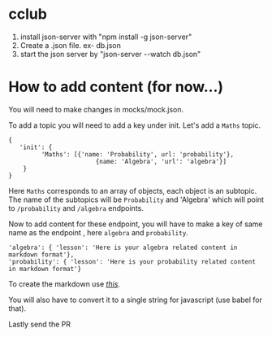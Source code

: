 # cclub

1. install json-server with "npm install -g json-server"
2. Create a .json file. ex- db.json
3. start the json server by "json-server --watch db.json"

How to add content (for now...)
=======================
 You will need to make changes in mocks/mock.json.

To add a topic you will need to add a key under init. Let's add a `Maths` topic. 

```
{ 
   'init': {
         'Maths': [{'name: 'Probability', url: 'probability'},
                        {name: 'Algebra', 'url': 'algebra'}]
    }
}
```

Here `Maths` corresponds to an array of objects, each object is an subtopic. The name of the subtopics will be `Probability` and 'Algebra' which will point to `/probability` and `/algebra` endpoints.

Now to add content for these endpoint, you will have to make a key of same name as the endpoint , here `algebra` and `probability`. 

```
'algebra': { 'lesson': 'Here is your algebra related content in markdown format'},
'probability': { 'lesson': 'Here is your probability related content in markdown format'}
```

To create the markdown use *[this](https://codepen.io/freeCodeCamp/full/JXrLLE)*.

You will also have to convert it to a single string for javascript (use babel for that).

Lastly send the PR
